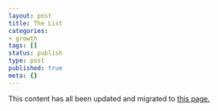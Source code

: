 ```yaml
---
layout: post
title: The List
categories:
- growth
tags: []
status: publish
type: post
published: true
meta: {}
---
```


This content has all been updated and migrated to 
[this page.](/epic-quest)
